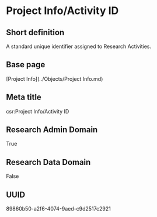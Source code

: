 # Project Info/Activity ID
## Short definition
A standard unique identifier assigned to Research Activities.
## Base page
[Project Info](../Objects/Project Info.md)
## Meta title
csr:Project Info/Activity ID
## Research Admin Domain
True
## Research Data Domain
False
## UUID
89860b50-a2f6-4074-9aed-c9d2517c2921
